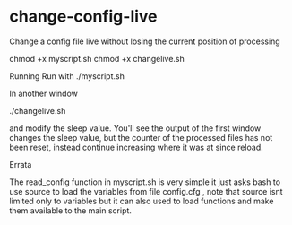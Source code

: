 # change-config-live
Change a config file live without losing the current position of processing

chmod +x myscript.sh
chmod +x changelive.sh

Running
Run with
./myscript.sh

In another window

./changelive.sh

and modify the sleep value. You'll see the output of the first window changes the sleep value, but 
the counter of the processed files has not been reset, instead continue increasing where it was at  since reload.


Errata

The read_config function in myscript.sh is very simple it just asks bash to use source to load the variables from file config.cfg , note that source isnt limited only to variables but it can also used to load functions and make them available to the main script.

